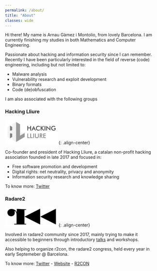 ```yaml
---
permalink: /about/
title: "About"
classes: wide
---
```


Hi there! My name is Arnau Gàmez i Montolio, from lovely Barcelona. I am currently finishing my studies in both Mathematics and Computer Engineering. 

Passionate about hacking and information security since I can remember. Recently I have been particularly interested in the field of reverse (code) engineering, including but not limited to:

- Malware analysis
- Vulnerability research and exploit development
- Binary formats
- Code (de)obfuscation

I am also associated with the following groups

### Hacking Lliure

<img src="/assets/images/about/hll.png"
     alt="Hacking Lliure logo"
     width="35%" height="35%">{: .align-center}

Co-founder and president of Hacking Lliure, a catalan non-profit hacking association founded in late 2017 and focused in:

- Free software promotion and development
- Digital rights: net neutrality, privacy and anonymity
- Information security research and knowledge sharing

To know more: [Twitter](https://twitter.com/HackingLliure)

### Radare2

<img src="/assets/images/about/r2logo.png"
     alt="radare2 logo"
     width="35%" height="35%">{: .align-center}

Involved in radare2 community since 2017, mainly trying to make it accessible to beginners through introductory [talks](/talks) and workshops.

Also helping to organize r2con, the radare2 congress, held every year in early Septemeber @ Barcelona.

To know more: [Twitter](https://twitter.com/radareorg) - [Website](https://rada.re) - [R2CON](https://rada.re/con)

